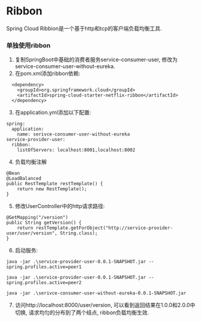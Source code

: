 Ribbon
======
Spring Cloud Ribbion是一个基于http和tcp的客户端负载均衡工具.


### 单独使用ribbon

1. 复制SpringBoot中基础的消费者服务service-consumer-user, 修改为service-consumer-user-without-eureka.
2. 在pom.xml添加ribbon依赖:
```
  <dependency>
    <groupId>org.springframework.cloud</groupId>
    <artifactId>spring-cloud-starter-netflix-ribbon</artifactId>
  </dependency>
```
3. 在application.yml添加以下配置:
```
spring:
  application:
    name: serivce-consumer-user-without-eureka
service-provider-user:
  ribbon:
    listOfServers: localhost:8001,localhost:8002
```
4. 负载均衡注解
```
@Bean
@LoadBalanced
public RestTemplate restTemplate() {
    return new RestTemplate();
}
```
5. 修改UserController中的http请求路径:
```
@GetMapping("/version")
public String getVersion() {
    return restTemplate.getForObject("http://service-provider-user/user/version", String.class);
}
```
6. 启动服务:
```
java -jar .\service-provider-user-0.0.1-SNAPSHOT.jar --spring.profiles.active=peer1

java -jar .\service-provider-user-0.0.1-SNAPSHOT.jar --spring.profiles.active=peer2

java -jar .\serivce-consumer-user-without-eureka-0.0.1-SNAPSHOT.jar
```
7. 访问http://localhost:8000/user/version, 可以看到返回结果在1.0.0和2.0.0中切换, 请求均匀的分布到了两个结点, ribbon负载均衡生效.

